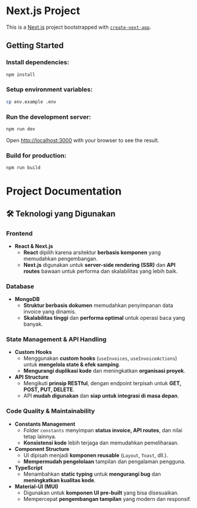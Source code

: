 # Next.js Project

This is a [Next.js](https://nextjs.org) project bootstrapped with [`create-next-app`](https://nextjs.org/docs/app/api-reference/cli/create-next-app).

## Getting Started

### Install dependencies:
```bash
npm install
```

### Setup environment variables:
```bash
cp env.example .env
```

### Run the development server:
```bash
npm run dev
```
Open [http://localhost:3000](http://localhost:3000) with your browser to see the result.

### Build for production:
```bash
npm run build
```

# Project Documentation

## 🛠 Teknologi yang Digunakan

### **Frontend**
- **React & Next.js**
  - **React** dipilih karena arsitektur **berbasis komponen** yang memudahkan pengembangan.
  - **Next.js** digunakan untuk **server-side rendering (SSR)** dan **API routes** bawaan untuk performa dan skalabilitas yang lebih baik.

### **Database**
- **MongoDB**
  - **Struktur berbasis dokumen** memudahkan penyimpanan data invoice yang dinamis.
  - **Skalabilitas tinggi** dan **performa optimal** untuk operasi baca yang banyak.

### **State Management & API Handling**
- **Custom Hooks**
  - Menggunakan **custom hooks** (`useInvoices`, `useInvoiceActions`) untuk **mengelola state & efek samping**.
  - **Mengurangi duplikasi kode** dan meningkatkan **organisasi proyek**.
- **API Structure**
  - Mengikuti **prinsip RESTful**, dengan endpoint terpisah untuk **GET, POST, PUT, DELETE**.
  - API **mudah digunakan** dan **siap untuk integrasi di masa depan**.

### **Code Quality & Maintainability**
- **Constants Management**
  - Folder `constants` menyimpan **status invoice, API routes**, dan nilai tetap lainnya.
  - **Konsistensi kode** lebih terjaga dan memudahkan pemeliharaan.
- **Component Structure**
  - UI dipisah menjadi **komponen reusable** (`Layout`, `Toast`, dll.).
  - **Mempermudah pengelolaan** tampilan dan pengalaman pengguna.
- **TypeScript**
  - Menambahkan **static typing** untuk **mengurangi bug** dan **meningkatkan kualitas kode**.
- **Material-UI (MUI)**
  - Digunakan untuk **komponen UI pre-built** yang bisa disesuaikan.
  - Mempercepat **pengembangan tampilan** yang modern dan responsif.